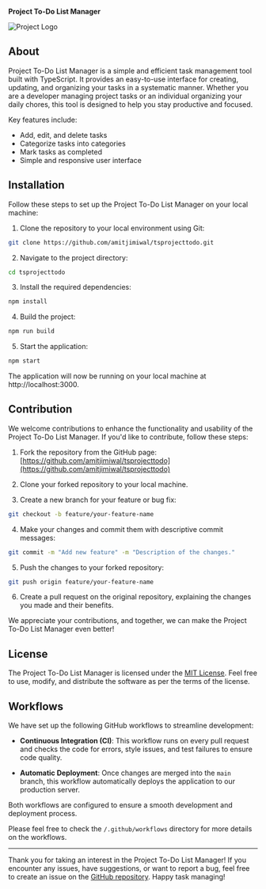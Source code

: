 **Project To-Do List Manager**

![Project Logo](https://cdn2.vectorstock.com/i/1000x1000/29/71/to-do-list-word-concepts-banner-task-prioritizing-vector-39922971.jpg)

## About

Project To-Do List Manager is a simple and efficient task management tool built with TypeScript. It provides an easy-to-use interface for creating, updating, and organizing your tasks in a systematic manner. Whether you are a developer managing project tasks or an individual organizing your daily chores, this tool is designed to help you stay productive and focused.

Key features include:

- Add, edit, and delete tasks
- Categorize tasks into categories
- Mark tasks as completed
- Simple and responsive user interface

## Installation

Follow these steps to set up the Project To-Do List Manager on your local machine:

1. Clone the repository to your local environment using Git:

```bash
git clone https://github.com/amitjimiwal/tsprojecttodo.git
```

2. Navigate to the project directory:

```bash
cd tsprojecttodo
```

3. Install the required dependencies:

```bash
npm install
```

4. Build the project:

```bash
npm run build
```

5. Start the application:

```bash
npm start
```

The application will now be running on your local machine at http://localhost:3000.

## Contribution

We welcome contributions to enhance the functionality and usability of the Project To-Do List Manager. If you'd like to contribute, follow these steps:

1. Fork the repository from the GitHub page: [https://github.com/amitjimiwal/tsprojecttodo](https://github.com/amitjimiwal/tsprojecttodo)

2. Clone your forked repository to your local machine.

3. Create a new branch for your feature or bug fix:

```bash
git checkout -b feature/your-feature-name
```

4. Make your changes and commit them with descriptive commit messages:

```bash
git commit -m "Add new feature" -m "Description of the changes."
```

5. Push the changes to your forked repository:

```bash
git push origin feature/your-feature-name
```

6. Create a pull request on the original repository, explaining the changes you made and their benefits.

We appreciate your contributions, and together, we can make the Project To-Do List Manager even better!

## License

The Project To-Do List Manager is licensed under the [MIT License](https://opensource.org/licenses/MIT). Feel free to use, modify, and distribute the software as per the terms of the license.

## Workflows

We have set up the following GitHub workflows to streamline development:

- **Continuous Integration (CI)**: This workflow runs on every pull request and checks the code for errors, style issues, and test failures to ensure code quality.

- **Automatic Deployment**: Once changes are merged into the `main` branch, this workflow automatically deploys the application to our production server.

Both workflows are configured to ensure a smooth development and deployment process.

Please feel free to check the `/.github/workflows` directory for more details on the workflows.

---

Thank you for taking an interest in the Project To-Do List Manager! If you encounter any issues, have suggestions, or want to report a bug, feel free to create an issue on the [GitHub repository](https://github.com/amitjimiwal/tsprojecttodo). Happy task managing!